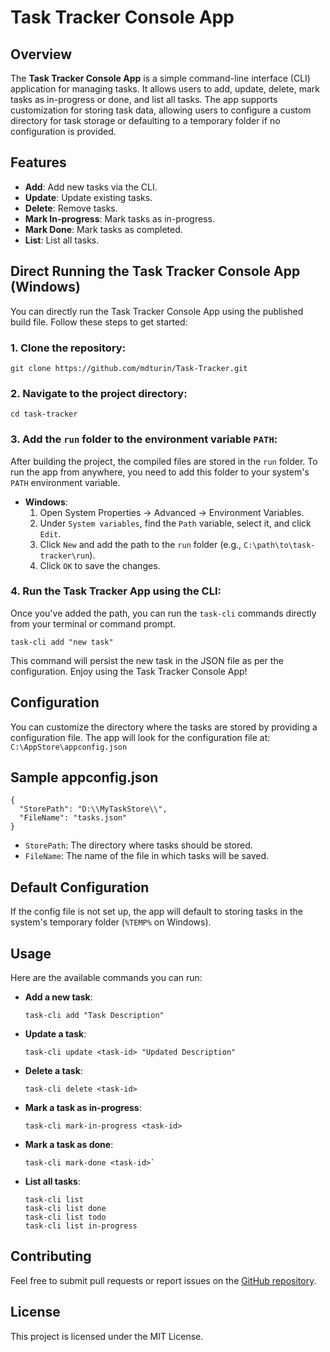 ﻿
# Task Tracker Console App

## Overview
The **Task Tracker Console App** is a simple command-line interface (CLI) application for managing tasks. It allows users to add, update, delete, mark tasks as in-progress or done, and list all tasks. The app supports customization for storing task data, allowing users to configure a custom directory for task storage or defaulting to a temporary folder if no configuration is provided.

## Features
- **Add**: Add new tasks via the CLI.
- **Update**: Update existing tasks.
- **Delete**: Remove tasks.
- **Mark In-progress**: Mark tasks as in-progress.
- **Mark Done**: Mark tasks as completed.
- **List**: List all tasks.


## Direct Running the Task Tracker Console App (Windows) 

You can directly run the Task Tracker Console App using the published build file. Follow these steps to get started:

### 1. Clone the repository:
```
git clone https://github.com/mdturin/Task-Tracker.git
```
### 2. Navigate to the project directory:
```
cd task-tracker
```
### 3. Add the `run` folder to the environment variable `PATH`:
After building the project, the compiled files are stored in the `run` folder. To run the app from anywhere, you need to add this folder to your system's `PATH` environment variable.
-   **Windows**:
    1.  Open System Properties → Advanced → Environment Variables.
    2.  Under `System variables`, find the `Path` variable, select it, and click `Edit`.
    3.  Click `New` and add the path to the `run` folder (e.g., `C:\path\to\task-tracker\run`).
    4.  Click `OK` to save the changes.

### 4. Run the Task Tracker App using the CLI:
Once you've added the path, you can run the `task-cli` commands directly from your terminal or command prompt.
```
task-cli add "new task"
```
This command will persist the new task in the JSON file as per the configuration.
Enjoy using the Task Tracker Console App!

## Configuration
You can customize the directory where the tasks are stored by providing a configuration file. The app will look for the configuration file at:	```C:\AppStore\appconfig.json```

## Sample appconfig.json
	{
	  "StorePath": "D:\\MyTaskStore\\",
	  "FileName": "tasks.json"
	}
	
- `StorePath`: The directory where tasks should be stored.
- `FileName`: The name of the file in which tasks will be saved.

## Default Configuration
If the config file is not set up, the app will default to storing tasks in the system's temporary folder (`%TEMP%` on Windows).

## Usage
Here are the available commands you can run:
- **Add a new task**:
	```
	task-cli add "Task Description"
	```
- **Update a task**:
	```
	task-cli update <task-id> "Updated Description"
	```
- **Delete a task**:
	```
	task-cli delete <task-id>
	```
- **Mark a task as in-progress**:
	```
	task-cli mark-in-progress <task-id>
	```
- **Mark a task as done**:
	```
	task-cli mark-done <task-id>`
	```
- **List all tasks**:
	```
	task-cli list
	task-cli list done
	task-cli list todo
	task-cli list in-progress
	```
## Contributing
Feel free to submit pull requests or report issues on the [GitHub repository](https://github.com/mdturin/Task-Tracker).

## License
This project is licensed under the MIT License.

